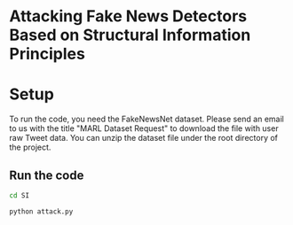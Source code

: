 # Attacking Fake News Detectors Based on Structural Information Principles

# Setup

To run the code, you need the FakeNewsNet dataset. Please send an email to us with the title "MARL Dataset Request" to download the file with user raw Tweet data. You can unzip the dataset file under the root directory of the project.

## Run the code

```bash
cd SI

python attack.py
